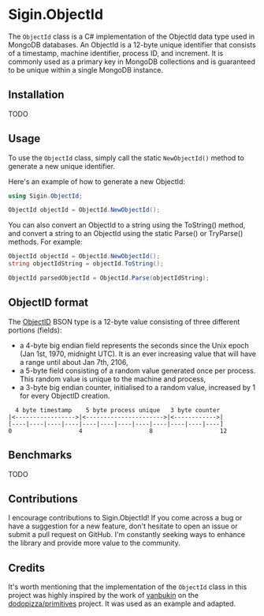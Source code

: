 # Sigin.ObjectId

The `ObjectId` class is a C# implementation of the ObjectId data type used in MongoDB databases. An ObjectId is a 12-byte unique identifier that consists of a timestamp, machine identifier, process ID, and increment. It is commonly used as a primary key in MongoDB collections and is guaranteed to be unique within a single MongoDB instance.

## Installation

TODO

## Usage

To use the `ObjectId` class, simply call the static `NewObjectId()` method to generate a new unique identifier.

Here's an example of how to generate a new ObjectId:

```c#
using Sigin.ObjectId;

ObjectId objectId = ObjectId.NewObjectId();
```

You can also convert an ObjectId to a string using the ToString() method, and convert a string to an ObjectId using the static Parse() or TryParse() methods. For example:

```c#
ObjectId objectId = ObjectId.NewObjectId();
string objectIdString = objectId.ToString();

ObjectId parsedObjectId = ObjectId.Parse(objectIdString);
```

## ObjectID format

The [ObjectID](https://www.mongodb.com/docs/manual/reference/method/ObjectId/) BSON type is a 12-byte value consisting of three different portions (fields):

* a 4-byte big endian field represents the seconds since the Unix epoch (Jan 1st, 1970, midnight UTC). It is an ever increasing value that will have a range until about Jan 7th, 2106,
* a 5-byte field consisting of a random value generated once per process. This random value is unique to the machine and process,
* a 3-byte big endian counter, initialised to a random value, increased by 1 for every ObjectID creation.

```text
  4 byte timestamp    5 byte process unique   3 byte counter
|<----------------->|<---------------------->|<------------>|
[----|----|----|----|----|----|----|----|----|----|----|----]
0                   4                   8                   12
```

## Benchmarks

TODO

## Contributions

I encourage contributions to Sigin.ObjectId! If you come across a bug or have a suggestion for a new feature, don't hesitate to open an issue or submit a pull request on GitHub. I'm constantly seeking ways to enhance the library and provide more value to the community.

## Credits

It's worth mentioning that the implementation of the `ObjectId` class in this project was highly inspired by the work of [vanbukin](https://github.com/vanbukin) on the [dodopizza/primitives](https://github.com/dodopizza/primitives) project. It was used as an example and adapted.

